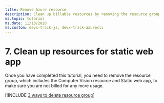 ```yaml
---
title: Remove Azure resource
description: Clean up billable resources by removing the resource group with an Azure CLI command. 
ms.topic: tutorial
ms.date: 11/13/2020
ms.custom: devx-track-js, devx-track-azurecli
---
```


# 7. Clean up resources for static web app

Once you have completed this tutorial, you need to remove the resource group, which includes the Computer Vision resource and Static web app, to make sure you are not billed for any more usage. 

[!INCLUDE [3 ways to delete resource group](../../includes/resource-group-remove.md)]
